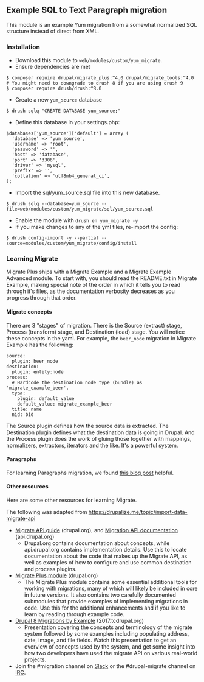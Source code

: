 ## Example SQL to Text Paragraph migration

This module is an example Yum migration from a somewhat normalized SQL structure
instead of direct from XML.

### Installation

- Download this module to `web/modules/custom/yum_migrate`.
- Ensure dependencies are met
```
$ composer require drupal/migrate_plus:^4.0 drupal/migrate_tools:^4.0
# You might need to downgrade to drush 8 if you are using drush 9
$ composer require drush/drush:^8.0 
```
- Create a new `yum_source` database
```
$ drush sqlq "CREATE DATABASE yum_source;" 
```
- Define this database in your settings.php:
```
$databases['yum_source']['default'] = array (
  'database' => 'yum_source',
  'username' => 'root',
  'password' => '',
  'host' => 'database',
  'port' => '3306',
  'driver' => 'mysql',
  'prefix' => '',
  'collation' => 'utf8mb4_general_ci',
);
```
- Import the sql/yum_source.sql file into this new database.
```
$ drush sqlq --database=yum_source --file=web/modules/custom/yum_migrate/sql/yum_source.sql
```
- Enable the module with `drush en yum_migrate -y`
- If you make changes to any of the yml files, re-import the config:
```
$ drush config-import -y --partial --source=modules/custom/yum_migrate/config/install
```

### Learning Migrate

Migrate Plus ships with a Migrate Example and a Migrate Example Advanced module.
To start with, you should read the README.txt in Migrate Example, making special
note of the order in which it tells you to read through it's files, as the
documentation verbosity decreases as you progress through that order.

#### Migrate concepts

There are 3 "stages" of migration. There is the Source (extract) stage, Process
(transform) stage, and Destination (load) stage. You will notice these concepts
in the yaml. For example, the `beer_node` migration in Migrate Example has the
following:

```$xslt
source:
  plugin: beer_node
destination:
  plugin: entity:node
process:
  # Hardcode the destination node type (bundle) as 'migrate_example_beer'.
  type:
    plugin: default_value
    default_value: migrate_example_beer
  title: name
  nid: bid
```

The Source plugin defines how the source data is extracted. The Destination
plugin defines what the destination data is going in Drupal. And the Process
plugin does the work of gluing those together with mappings, normalizers,
extractors, iterators and the like. It's a powerful system.

#### Paragraphs

For learning Paragraphs migration, we found [this blog post](https://deninet.com/blog/2017/06/18/building-custom-migration-drupal-8-part-5-paragraphs)
helpful.

#### Other resources

Here are some other resources for learning Migrate.

The following was adapted from https://drupalize.me/topic/import-data-migrate-api

- [Migrate API guide](https://www.drupal.org/docs/8/api/migrate-api) (drupal.org), and [Migration API documentation](https://api.drupal.org/api/drupal/core%21modules%21migrate%21migrate.api.php/group/migration/8.2.x) (api.drupal.org)
  - Drupal.org contains documentation about concepts, while api.drupal.org
  contains implementation details. Use this to locate documentation about the
  code that makes up the Migrate API, as well as examples of how to configure
  and use common destination and process plugins.
- [Migrate Plus module](https://www.drupal.org/project/migrate_plus) (drupal.org)
  - The Migrate Plus module contains some essential additional tools for working
  with migrations, many of which will likely be included in core in future
  versions. It also contains two carefully documented submodules that provide
  examples of implementing migrations in code. Use this for the additional
  enhancements and if you like to learn by reading through example code.
- [Drupal 8 Migrations by Example](http://2017.tcdrupal.org/session/drupal-8-migrations-example) (2017.tcdrupal.org)
  - Presentation covering the concepts and terminology of the migrate system
  followed by some examples including populating address, date, image, and file
  fields. Watch this presentation to get an overview of concepts used by the
  system, and get some insight into how two developers have used the migrate API
  on various real-world projects.
- Join the #migration channel on [Slack](http://drupal.org/slack) or the #drupal-migrate channel on [IRC](https://www.drupal.org/irc).


